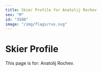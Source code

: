 ```yaml
---
title: Skier Profile for Anatolij Rochev
sex: "M"
id: "3580"
image: "/img/flags/rus.svg" 
---
```


# Skier Profile

This page is for: Anatolij Rochev.
    